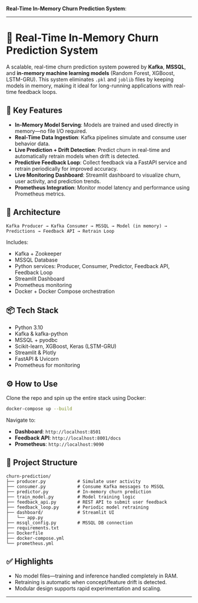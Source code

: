  **Real-Time In-Memory Churn Prediction System**:

---

# 🔄 Real-Time In-Memory Churn Prediction System

A scalable, real-time churn prediction system powered by **Kafka**, **MSSQL**, and **in-memory machine learning models** (Random Forest, XGBoost, LSTM-GRU). This system eliminates `.pkl` and `joblib` files by keeping models in memory, making it ideal for long-running applications with real-time feedback loops.

## 🚀 Key Features

* **In-Memory Model Serving**: Models are trained and used directly in memory—no file I/O required.
* **Real-Time Data Ingestion**: Kafka pipelines simulate and consume user behavior data.
* **Live Prediction + Drift Detection**: Predict churn in real-time and automatically retrain models when drift is detected.
* **Predictive Feedback Loop**: Collect feedback via a FastAPI service and retrain periodically for improved accuracy.
* **Live Monitoring Dashboard**: Streamlit dashboard to visualize churn, user activity, and prediction trends.
* **Prometheus Integration**: Monitor model latency and performance using Prometheus metrics.

## 🧩 Architecture

```
Kafka Producer → Kafka Consumer → MSSQL → Model (in memory) → Predictions → Feedback API → Retrain Loop
```

Includes:

* Kafka + Zookeeper
* MSSQL Database
* Python services: Producer, Consumer, Predictor, Feedback API, Feedback Loop
* Streamlit Dashboard
* Prometheus monitoring
* Docker + Docker Compose orchestration

## 📦 Tech Stack

* Python 3.10
* Kafka & kafka-python
* MSSQL + pyodbc
* Scikit-learn, XGBoost, Keras (LSTM-GRU)
* Streamlit & Plotly
* FastAPI & Uvicorn
* Prometheus for monitoring

## ⚙️ How to Use

Clone the repo and spin up the entire stack using Docker:

```bash
docker-compose up --build
```

Navigate to:

* **Dashboard**: `http://localhost:8501`
* **Feedback API**: `http://localhost:8001/docs`
* **Prometheus**: `http://localhost:9090`

## 📁 Project Structure

```
churn-prediction/
├── producer.py            # Simulate user activity
├── consumer.py            # Consume Kafka messages to MSSQL
├── predictor.py           # In-memory churn prediction
├── train_model.py         # Model training logic
├── feedback_api.py        # REST API to submit user feedback
├── feedback_loop.py       # Periodic model retraining
├── dashboard/             # Streamlit UI
│   └── app.py
├── mssql_config.py        # MSSQL DB connection
├── requirements.txt
├── Dockerfile
├── docker-compose.yml
└── prometheus.yml
```

## ✅ Highlights

* No model files—training and inference handled completely in RAM.
* Retraining is automatic when concept/feature drift is detected.
* Modular design supports rapid experimentation and scaling.

---

